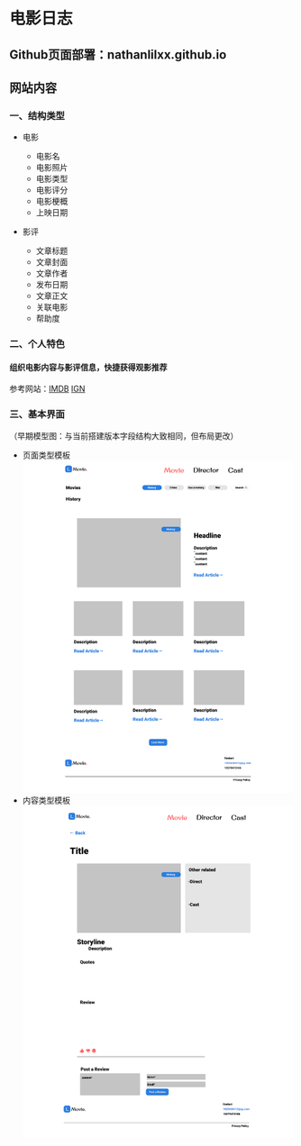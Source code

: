 # 电影日志
## Github页面部署：nathanlilxx.github.io
## 网站内容
### 一、结构类型
  - 电影
    - 电影名
    - 电影照片
    - 电影类型
    - 电影评分
    - 电影梗概
    - 上映日期

  
  - 影评
    - 文章标题
    - 文章封面
    - 文章作者
    - 发布日期
    - 文章正文
    - 关联电影
    - 帮助度

### 二、个人特色
#### 组织电影内容与影评信息，快捷获得观影推荐

参考网站：[IMDB](https://www.imdb.com/) [IGN](https://www.imdb.com/)
### 三、基本界面
（早期模型图：与当前搭建版本字段结构大致相同，但布局更改）
- 页面类型模板
  ![页面类型模板](imgs/Main-Web.png)
- 内容类型模板
  ![内容类型模板](imgs/Content-Web.png)

